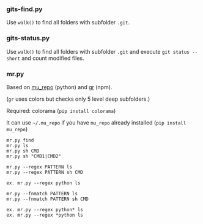 ### gits-find.py

Use `walk()` to find all folders with subfolder `.git`.

### gits-status.py

Use `walk()` to find all folders with subfolder `.git` and execute `git status --short` and count modified files.

### mr.py

Based on [mu_repo](http://fabioz.github.io/mu-repo/) (python) and [gr](http://mixu.net/gr/) (npm).

(`gr` uses colors but checks only 5 level deep subfolders.)

Required: colorama (`pip install colorama`)
    
It can use `~/.mu_repo` if you have `mu_repo` already installed (`pip install mu_repo`)


    mr.py find 
    mr.py ls
    mr.py sh CMD
    mr.py sh "CMD1|CMD2"
    
    mr.py --regex PATTERN ls
    mr.py --regex PATTERN sh CMD
    
    ex. mr.py --regex python ls
    
    mr.py --fnmatch PATTERN ls
    mr.py --fnmatch PATTERN sh CMD
    
    ex. mr.py --regex python* ls
    ex. mr.py --regex *python ls
    
